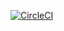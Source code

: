 [![CircleCI](https://circleci.com/gh/vikramlc/sfg-pet-clinic-git.svg?style=svg)](https://circleci.com/gh/vikramlc/sfg-pet-clinic-git)